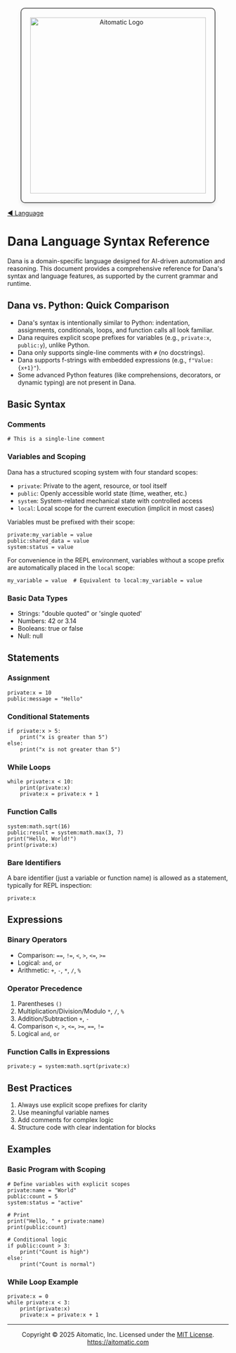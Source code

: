 <p align="center">
  <img src="https://cdn.prod.website-files.com/62a10970901ba826988ed5aa/62d942adcae82825089dabdb_aitomatic-logo-black.png" alt="Aitomatic Logo" width="400" style="border: 2px solid #666; border-radius: 10px; padding: 20px; box-shadow: 0 4px 8px rgba(0,0,0,0.1);"/>
</p>

[◀ Language](./language.md)

# Dana Language Syntax Reference

Dana is a domain-specific language designed for AI-driven automation and reasoning. This document provides a comprehensive reference for Dana's syntax and language features, as supported by the current grammar and runtime.

## Dana vs. Python: Quick Comparison

- Dana's syntax is intentionally similar to Python: indentation, assignments, conditionals, loops, and function calls all look familiar.
- Dana requires explicit scope prefixes for variables (e.g., `private:x`, `public:y`), unlike Python.
- Dana only supports single-line comments with `#` (no docstrings).
- Dana supports f-strings with embedded expressions (e.g., `f"Value: {x+1}"`).
- Some advanced Python features (like comprehensions, decorators, or dynamic typing) are not present in Dana.

## Basic Syntax

### Comments
```dana
# This is a single-line comment
```

### Variables and Scoping

Dana has a structured scoping system with four standard scopes:
- `private`: Private to the agent, resource, or tool itself
- `public`: Openly accessible world state (time, weather, etc.)
- `system`: System-related mechanical state with controlled access
- `local`: Local scope for the current execution (implicit in most cases)

Variables must be prefixed with their scope:
```dana
private:my_variable = value
public:shared_data = value
system:status = value
```

For convenience in the REPL environment, variables without a scope prefix are automatically placed in the `local` scope:
```dana
my_variable = value  # Equivalent to local:my_variable = value
```

### Basic Data Types
- Strings: "double quoted" or 'single quoted'
- Numbers: 42 or 3.14
- Booleans: true or false
- Null: null

## Statements

### Assignment
```dana
private:x = 10
public:message = "Hello"
```

### Conditional Statements
```dana
if private:x > 5:
    print("x is greater than 5")
else:
    print("x is not greater than 5")
```

### While Loops
```dana
while private:x < 10:
    print(private:x)
    private:x = private:x + 1
```

### Function Calls
```dana
system:math.sqrt(16)
public:result = system:math.max(3, 7)
print("Hello, World!")
print(private:x)
```

### Bare Identifiers
A bare identifier (just a variable or function name) is allowed as a statement, typically for REPL inspection:
```dana
private:x
```

## Expressions

### Binary Operators
- Comparison: `==`, `!=`, `<`, `>`, `<=`, `>=`
- Logical: `and`, `or`
- Arithmetic: `+`, `-`, `*`, `/`, `%`

### Operator Precedence
1. Parentheses `()`
2. Multiplication/Division/Modulo `*`, `/`, `%`
3. Addition/Subtraction `+`, `-`
4. Comparison `<`, `>`, `<=`, `>=`, `==`, `!=`
5. Logical `and`, `or`

### Function Calls in Expressions
```dana
private:y = system:math.sqrt(private:x)
```

## Best Practices

1. Always use explicit scope prefixes for clarity
2. Use meaningful variable names
3. Add comments for complex logic
4. Structure code with clear indentation for blocks

## Examples

### Basic Program with Scoping
```dana
# Define variables with explicit scopes
private:name = "World"
public:count = 5
system:status = "active"

# Print
print("Hello, " + private:name)
print(public:count)

# Conditional logic
if public:count > 3:
    print("Count is high")
else:
    print("Count is normal")
```

### While Loop Example
```dana
private:x = 0
while private:x < 3:
    print(private:x)
    private:x = private:x + 1
```

---
<p align="center">
Copyright © 2025 Aitomatic, Inc. Licensed under the <a href="../LICENSE.md">MIT License</a>.<br/>
<a href="https://aitomatic.com">https://aitomatic.com</a>
</p> 